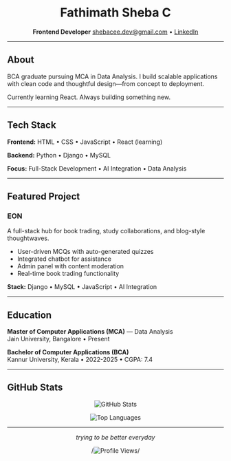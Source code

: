 <div align="center">

# Fathimath Sheba C

**Frontend Developer**
[shebacee.dev@gmail.com](mailto:shebacee.dev@gmail.com) • [LinkedIn](http://www.linkedin.com/in/fathimath-sheba-c)

</div>

---

## About

BCA graduate pursuing MCA in Data Analysis. I build scalable applications with clean code and thoughtful design—from concept to deployment.

Currently learning React. Always building something new.

---

## Tech Stack

**Frontend:** HTML • CSS • JavaScript • React (learning)

**Backend:** Python • Django • MySQL

**Focus:** Full-Stack Development • AI Integration • Data Analysis

---

## Featured Project

### EON

A full-stack hub for book trading, study collaborations, and blog-style thoughtwaves.

- User-driven MCQs with auto-generated quizzes
- Integrated chatbot for assistance
- Admin panel with content moderation
- Real-time book trading functionality

**Stack:** Django • MySQL • JavaScript • AI Integration

---

## Education

**Master of Computer Applications (MCA)** — Data Analysis  
Jain University, Bangalore • Present

**Bachelor of Computer Applications (BCA)**  
Kannur University, Kerala • 2022-2025 • CGPA: 7.4

---

## GitHub Stats

<div align="center">

![GitHub Stats](https://github-readme-stats.vercel.app/api?username=shebacee&show_icons=true&theme=radical&hide_border=true&bg_color=0D1117)

![Top Languages](https://github-readme-stats.vercel.app/api/top-langs/?username=shebacee&layout=compact&theme=radical&hide_border=true&bg_color=0D1117)

</div>

---

<div align="center">

*trying to be better everyday*

/![Profile Views](https://komarev.com/ghpvc/?username=shebacee&color=blueviolet&style=flat)/

</div>
